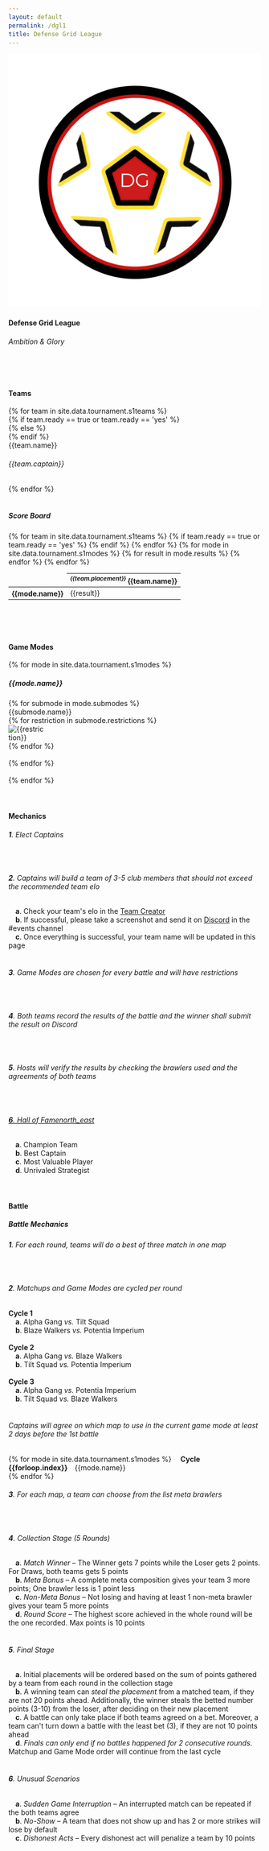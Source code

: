 ```yaml
---
layout: default
permalink: /dgl1
title: Defense Grid League
---
```


<div class="row">
    <div class="col s12 m12 l12 center-align bg-dark-gray">
        <a href="{{site.url}}/dgl"><img class="header-img responsive-img" id="logo" src="/assets/img/DGL_Logo.png"/></a>
        <h4 class="logo-text">Defense Grid League</h4>
        <h6 class="logo-sub-text">Ambition & Glory</h6>
        <br>
        <br>
    </div>
</div>
<div class="container">
    <div class="row">
        <div class="col s12 m12 l12">
            <h4>Teams</h4>
        </div>
        {% for team in site.data.tournament.s1teams %}
            <div class="col s12 m4 l3 center-align" id="col1-{{forloop.index}}">
            {% if team.ready == true or team.ready == 'yes' %}
                <div class="card red-shadow">
            {% else %}
                <div class="card">
            {% endif %}
                    <div class="card-content">
                        <span class="card-title grey-text text-darken-4 logo-text">{{team.name}}</span>
                        <h6 class="logo-sub-text">{{team.captain}}</h6>
                    </div>
                </div>
            </div>
        {% endfor %}
        <br><br>
        <div class="col s12 m12 l12">
        <h5>Score Board</h5>
            <table class="responsive-table centered striped">
                <thead>
                    <tr>
                        <td></td>
                        {% for team in site.data.tournament.s1teams %}
                        {% if team.ready == true or team.ready == 'yes' %}
                        <th><i><sup>{{team.placement}}</sup></i> {{team.name}}</th>
                        {% endif %}
                        {% endfor %}
                    </tr>
                </thead>
                <tbody>
                    {% for mode in site.data.tournament.s1modes %}
                    <tr>
                        <th>{{mode.name}}</th>
                        {% for result in mode.results %}
                        <td>{{result}}</td>
                        {% endfor %}
                    </tr>
                    {% endfor %}
                </tbody>
            </table>
        </div>
            <br>
        <div class="col s12 m12 l12">
            <br>
            <div class="divider gray-shadow full-width"></div>
            <br>
            <h4>Game Modes</h4>
        </div>
        {% for mode in site.data.tournament.s1modes %}
        <div class="col s12 m12 l12" id="col2-{{forloop.index}}">
            <h5><b>{{mode.name}}</b></h5>
            {% for submode in mode.submodes %}
            <div class="card">
                <div class="card-content">
                    <span class="card-title black-text text-darken-4 logo-text">{{submode.name}}</span>
                    <br>
                    <div class="row">
                    {% for restriction in submode.restrictions %}
                    <div class="col s4 m2 l1">
                        <img class="responsive-img" style="max-width:70px" src="/assets/img/restrictions/{{restriction}}.png" alt="{{restriction}}">
                    </div>
                    {% endfor %}
                    </div>
                </div>
            </div>
            <br>
            {% endfor %}
        </div>
        <br>
        {% endfor %}
        <div class="col s12 m12 l12">
            <br>
            <div class="divider gray-shadow full-width"></div>
            <br>
            <h4>Mechanics</h4>
            <h6><b>1</b>. Elect Captains</h6><br>
            <h6><b>2</b>. Captains will build a team of 3-5 club members that should not exceed the recommended team elo</h6>
            &emsp;<h7><b>a</b>. Check your team's elo in the <u><a href="{{site.url}}/team-creator">Team Creator</a></u></h7><br>
            &emsp;<h7><b>b</b>. If successful, please take a screenshot and send it on <u><a href="{{site.url}}/#chat">Discord</a></u> in the #events channel</h7><br>
            &emsp;<h7><b>c</b>. Once everything is successful, your team name will be updated in this page</h7><br><br>
            <h6><b>3</b>. Game Modes are chosen for every battle and will have restrictions</h6><br>
            <h6><b>4</b>. Both teams record the results of the battle and the winner shall submit the result on Discord</h6><br>
            <h6><b>5</b>. Hosts will verify the results by checking the brawlers used and the agreements of both teams</h6><br>
            <a href="{{site.url}}/hall-of-fame"><h6><b>6</b>. Hall of Fame<i class="material-icons tiny">north_east</i></h6></a>
            &emsp;<h7><b>a</b>. Champion Team</h7><br>
            &emsp;<h7><b>b</b>. Best Captain</h7><br>
            &emsp;<h7><b>c</b>. Most Valuable Player</h7><br>
            &emsp;<h7><b>d</b>. Unrivaled Strategist</h7><br>
        </div>
        <div class="col s12 m12 l12">
            <br>
            <div class="divider gray-shadow full-width"></div>
            <br>
            <h4>Battle</h4>
            <h5>Battle Mechanics</h5>
            <h6><b>1</b>. For each round, teams will do a best of three match in one map</h6><br>
            <h6><b>2</b>. Matchups and Game Modes are <i>cycled per round</i></h6>
            <h7><b>Cycle 1 </b></h7><br>
            &emsp;<h7><b>a</b>. Alpha Gang <i>vs.</i> Tilt Squad</h7><br>
            &emsp;<h7><b>b</b>. Blaze Walkers <i>vs.</i> Potentia Imperium</h7><br><br>
            <h7><b>Cycle 2</b></h7><br>
            &emsp;<h7><b>a</b>. Alpha Gang <i>vs.</i> Blaze Walkers</h7><br>
            &emsp;<h7><b>b</b>. Tilt Squad <i>vs.</i> Potentia Imperium</h7><br><br>
            <h7><b>Cycle 3</b></h7><br>
            &emsp;<h7><b>a</b>. Alpha Gang <i>vs.</i> Potentia Imperium</h7><br>
            &emsp;<h7><b>b</b>. Tilt Squad <i>vs.</i> Blaze Walkers</h7><br><br>
            <h6><b></b> Captains will agree on which map to use in the current game mode at least 2 days before the 1st battle</h6>
            {% for mode in site.data.tournament.s1modes %}
            &emsp;<h7><b>Cycle {{forloop.index}}</b>&emsp;{{mode.name}}</h7><br>
            {% endfor %}
            <br>
            <h6><b>3</b>. For each map, a team can choose from the list meta brawlers</h6><br>
            <h6><b>4</b>. Collection Stage (5 Rounds)</h6>
            &emsp;<h7><b>a</b>. <i>Match Winner</i> &ndash; The Winner gets 7 points while the Loser gets 2 points. For Draws, both teams gets 5 points</h7><br>
            &emsp;<h7><b>b</b>. <i>Meta Bonus</i> &ndash; A complete meta composition gives your team 3 more points; One brawler less is 1 point less</h7><br>
            &emsp;<h7><b>c</b>. <i>Non-Meta Bonus</i> &ndash; Not losing and having at least 1 non-meta brawler gives your team 5 more points</h7><br>
            &emsp;<h7><b>d</b>. <i>Round Score</i> &ndash; The highest score achieved in the whole round will be the one recorded. Max points is 10 points</h7><br><br>
            <h6><b>5</b>. Final Stage</h6>
            &emsp;<h7><b>a</b>. Initial placements will be ordered based on the sum of points gathered by a team from each round in the collection stage</h7><br>
            &emsp;<h7><b>b</b>. A winning team can <i>steal the placement</i> from a matched team, if they are not 20 points ahead. Additionally, the winner steals the betted number points (3-10) from the loser, after deciding on their new placement</h7><br>
            &emsp;<h7><b>c</b>. A battle can only take place if both teams agreed on a bet. Moreover, a team can't turn down a battle with the least bet (3), if they are not 10 points ahead</h7><br>
            &emsp;<h7><b>d</b>. <i>Finals can only end if no battles happened for 2 consecutive rounds</i>. Matchup and Game Mode order will continue from the last cycle</h7><br><br>
            <h6><b>6</b>. Unusual Scenarios</h6>
            &emsp;<h7><b>a</b>. <i>Sudden Game Interruption</i> &ndash; An interrupted match can be repeated if the both teams agree</h7><br>
            &emsp;<h7><b>b</b>. <i>No-Show</i> &ndash; A team that does not show up and has 2 or more strikes will lose by default</h7><br>
            &emsp;<h7><b>c</b>. <i>Dishonest Acts</i> &ndash; Every dishonest act will penalize a team by 10 points</h7><br><br><br>
        </div>
        <br>
    </div>
</div>